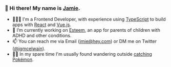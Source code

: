 ### 👋 Hi there! My name is [Jamie](https://jmie.xyz).

- 👨🏼‍💻 I'm a Frontend Developer, with experience using [TypeScript](https://www.typescriptlang.org) to build apps with [React](https://reactjs.org) and [Vue.js](https://v3.vuejs.org).
- 🔭 I’m currently working on [Esteem](https://apps.apple.com/app/apple-store/id1481086419), an app for parents of children with ADHD and other conditions.
- 📫 You can reach me via Email ([jmie@hey.com](mailto:jmie@hey.com)) or DM me on Twitter ([@jgmcelwain](https://twitter.com/jgmcelwain)).
- 🚶‍♂️ In my spare time I'm usually found wandering outside [catching Pokémon](https://pokemongolive.com).
